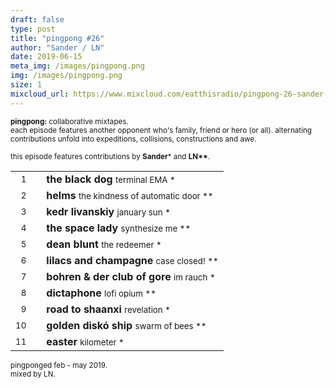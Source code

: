 ```yaml
---
draft: false
type: post
title: "pingpong #26"
author: "Sander / LN"
date: 2019-06-15
meta_img: /images/pingpong.png
img: /images/pingpong.png
size: 1
mixcloud_url: https://www.mixcloud.com/eatthisradio/pingpong-26-sander-ln/ 
---
```



<small><b>pingpong:</b> collaborative mixtapes.<br>
	each episode features another opponent who's family, friend or hero (or all). alternating contributions unfold into expeditions, collisions, constructions and awe.</small>

<small>this episode features contributions by <b>Sander</b></a>\*</b> and <b>LN\*\*</b>.</small>



|                  |   |         		|
|----------------: |---| -------------	|
| <small>1</small> |   | **the black dog**				<small>		terminal EMA			*</small>   |
| <small>2</small> |   | **helms**						<small>		the kindness of automatic door		**</small>	|
| <small>3</small> |   | **kedr livanskiy**				<small>		january sun 			*</small>   |
| <small>4</small> |   | **the space lady**	 			<small>		synthesize me 			**</small>	|
| <small>5</small> |   | **dean blunt** 				<small>		the redeemer 		 	*</small>   |
| <small>6</small> |   | **lilacs and champagne**		<small>		case closed! 			**</small>	|
| <small>7</small> |   | **bohren & der club of gore**	<small>		im rauch 			 	*</small>   |
| <small>8</small> |   | **dictaphone**				 	<small>		lofi opium 				**</small>	|
| <small>9</small> |   | **road to shaanxi**			<small>		revelation 				*</small>	|
| <small>10</small>|   | **golden diskó ship**		 	<small>		swarm of bees 			**</small>	|
| <small>11</small>|   | **easter**				 		<small>		kilometer 				*</small>	|



<small>pingponged feb - may 2019.<br>mixed by LN.</small>
